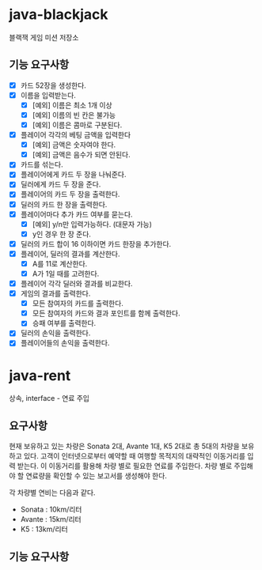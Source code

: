 # java-blackjack
블랙잭 게임 미션 저장소

## 기능 요구사항
- [x] 카드 52장을 생성한다.
- [x] 이름을 입력받는다.
    - [x] [예외] 이름은 최소 1개 이상
    - [x] [예외] 이름의 빈 칸은 불가능
    - [x] [예외] 이름은 콤마로 구분된다.
- [x] 플레이어 각각의 베팅 금액을 입력한다
    - [x] [예외] 금액은 숫자여야 한다.
    - [x] [예외] 금액은 음수가 되면 안된다.
- [x] 카드를 섞는다.
- [x] 플레이어에게 카드 두 장을 나눠준다.
- [x] 딜러에게 카드 두 장을 준다.
- [x] 플레이어의 카드 두 장을 출력한다.
- [x] 딜러의 카드 한 장을 출력한다.
- [x] 플레이어마다 추가 카드 여부를 묻는다.
    - [x] [예외] y/n만 입력가능하다. (대문자 가능)
    - [x] y인 경우 한 장 준다.
- [x] 딜러의 카드 합이 16 이하이면 카드 한장을 추가한다.
- [x] 플레이어, 딜러의 결과를 계산한다.
    - [x] A를 11로 계산한다.
    - [x] A가 1일 때를 고려한다.
- [x] 플레이어 각각 딜러와 결과를 비교한다.
- [x] 게임의 결과를 출력한다.
    - [x] 모든 참여자의 카드를 출력한다.
    - [x] 모든 참여자의 카드와 결과 포인트를 함께 출력한다.
    - [x] 승패 여부를 출력한다.
- [x] 딜러의 손익을 출력한다.
- [x] 플레이어들의 손익을 출력한다.

# java-rent
상속, interface - 연료 주입

## 요구사항
현재 보유하고 있는 차량은 Sonata 2대, Avante 1대, K5 2대로 총 5대의 차량을 보유하고 있다. 
고객이 인터넷으로부터 예약할 때 여행할 목적지의 대략적인 이동거리를 입력 받는다. 
이 이동거리를 활용해 차량 별로 필요한 연료를 주입한다. 
차량 별로 주입해야 할 연료량을 확인할 수 있는 보고서를 생성해야 한다.

각 차량별 연비는 다음과 같다.

* Sonata : 10km/리터
* Avante : 15km/리터
* K5 : 13km/리터

## 기능 요구사항
